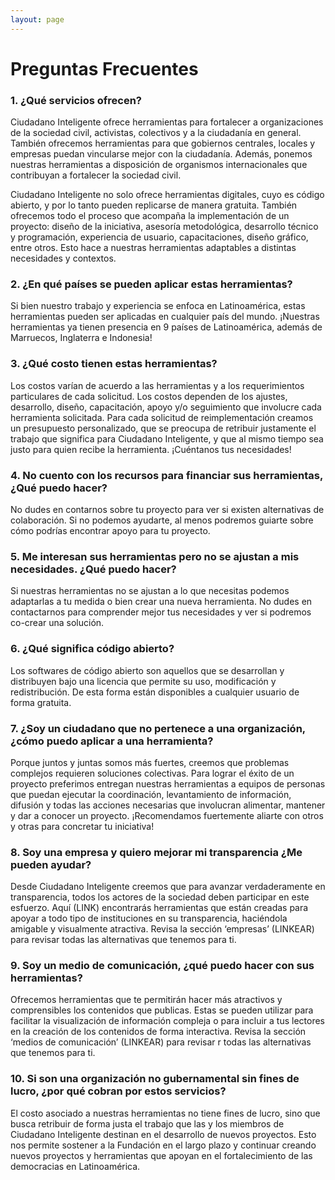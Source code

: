 ```yaml
---
layout: page
---
```

# Preguntas Frecuentes

### 1. ¿Qué servicios ofrecen?
Ciudadano Inteligente ofrece herramientas para fortalecer a organizaciones de la sociedad civil, activistas, colectivos y a la ciudadanía en general. También  ofrecemos herramientas para que gobiernos centrales, locales y empresas puedan vincularse mejor con la ciudadanía. Además, ponemos nuestras herramientas a disposición de organismos internacionales que contribuyan a fortalecer la sociedad civil.

Ciudadano Inteligente no solo ofrece herramientas digitales, cuyo es código abierto, y por lo tanto pueden replicarse de manera gratuita. También ofrecemos todo el proceso que acompaña la implementación de un proyecto: diseño de la iniciativa, asesoría metodológica, desarrollo técnico y programación, experiencia de usuario, capacitaciones, diseño gráfico, entre otros. Esto hace a nuestras herramientas adaptables a distintas necesidades y contextos.

### 2. ¿En qué países se pueden aplicar estas herramientas?

Si bien nuestro trabajo y experiencia se enfoca en Latinoamérica, estas herramientas pueden ser aplicadas en cualquier país del mundo. ¡Nuestras herramientas ya tienen presencia en 9 países de Latinoamérica, además de Marruecos, Inglaterra e Indonesia!

### 3. ¿Qué costo tienen estas herramientas?

Los costos varían de acuerdo a las herramientas y a los requerimientos particulares de cada solicitud. Los costos dependen de los ajustes, desarrollo, diseño, capacitación, apoyo y/o seguimiento que involucre cada herramienta solicitada. Para cada solicitud de reimplementación creamos un presupuesto personalizado, que se preocupa de retribuir justamente el trabajo que significa para Ciudadano Inteligente, y que al mismo tiempo sea justo para quien recibe la herramienta. ¡Cuéntanos tus necesidades!

### 4. No cuento con los recursos para financiar sus herramientas, ¿Qué puedo hacer?

No dudes en contarnos sobre tu proyecto para ver si existen alternativas de colaboración. Si no podemos ayudarte, al menos podremos guiarte sobre cómo podrías encontrar apoyo para tu proyecto.

### 5. Me interesan sus herramientas pero no se ajustan a mis necesidades. ¿Qué puedo hacer?

Si nuestras herramientas no se ajustan a lo que necesitas podemos adaptarlas a tu medida o bien crear una nueva herramienta. No dudes en contactarnos para comprender mejor tus necesidades y ver si podremos co-crear una solución.

### 6. ¿Qué significa código abierto?

Los softwares de código abierto son aquellos que se desarrollan y distribuyen bajo una licencia que permite su uso, modificación y redistribución. De esta forma están disponibles a cualquier usuario de forma gratuita.

### 7. ¿Soy un ciudadano que no pertenece a una organización, ¿cómo puedo aplicar a una herramienta?

Porque juntos y juntas somos más fuertes, creemos que problemas complejos requieren soluciones colectivas. Para lograr el éxito de un proyecto preferimos entregan nuestras herramientas a equipos de personas que puedan ejecutar la coordinación, levantamiento de información, difusión y todas las acciones necesarias que involucran alimentar, mantener y dar a conocer un proyecto. ¡Recomendamos fuertemente aliarte con otros y otras para concretar tu iniciativa!

### 8. Soy una empresa y quiero mejorar mi transparencia ¿Me pueden ayudar?

Desde Ciudadano Inteligente creemos que para avanzar verdaderamente en transparencia, todos los actores de la sociedad deben participar en este esfuerzo. Aquí (LINK) encontrarás herramientas que están creadas para apoyar a todo tipo de instituciones en su transparencia, haciéndola amigable y visualmente atractiva. Revisa la sección ‘empresas’ (LINKEAR) para revisar todas las alternativas que tenemos para ti.  

### 9. Soy un medio de comunicación, ¿qué puedo hacer con sus herramientas?

Ofrecemos herramientas que te permitirán hacer más atractivos y comprensibles los contenidos que publicas. Estas se pueden utilizar para facilitar la visualización de información compleja o para incluir a tus lectores en la creación de los contenidos de forma interactiva. Revisa la sección ‘medios de comunicación’ (LINKEAR) para revisar r todas las alternativas que tenemos para ti.  

### 10. Si son una organización no gubernamental  sin fines de lucro, ¿por qué cobran por estos servicios?

El costo asociado a nuestras herramientas no tiene fines de lucro, sino que busca retribuir de forma justa el trabajo que las y los miembros de Ciudadano Inteligente destinan en el desarrollo de nuevos proyectos. Esto nos permite sostener a la Fundación en el largo plazo y continuar creando nuevos proyectos y herramientas que apoyan en el fortalecimiento de las democracias en Latinoamérica.
